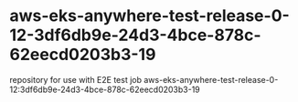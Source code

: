 # aws-eks-anywhere-test-release-0-12-3df6db9e-24d3-4bce-878c-62eecd0203b3-19
repository for use with E2E test job aws-eks-anywhere-test-release-0-12:3df6db9e-24d3-4bce-878c-62eecd0203b3-19
